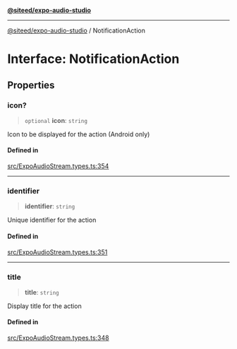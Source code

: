 [**@siteed/expo-audio-studio**](../README.md)

***

[@siteed/expo-audio-studio](../README.md) / NotificationAction

# Interface: NotificationAction

## Properties

### icon?

> `optional` **icon**: `string`

Icon to be displayed for the action (Android only)

#### Defined in

[src/ExpoAudioStream.types.ts:354](https://github.com/deeeed/expo-audio-stream/blob/8819363e2f6518db8ec233a7ea17b579527a3ab5/packages/expo-audio-studio/src/ExpoAudioStream.types.ts#L354)

***

### identifier

> **identifier**: `string`

Unique identifier for the action

#### Defined in

[src/ExpoAudioStream.types.ts:351](https://github.com/deeeed/expo-audio-stream/blob/8819363e2f6518db8ec233a7ea17b579527a3ab5/packages/expo-audio-studio/src/ExpoAudioStream.types.ts#L351)

***

### title

> **title**: `string`

Display title for the action

#### Defined in

[src/ExpoAudioStream.types.ts:348](https://github.com/deeeed/expo-audio-stream/blob/8819363e2f6518db8ec233a7ea17b579527a3ab5/packages/expo-audio-studio/src/ExpoAudioStream.types.ts#L348)
